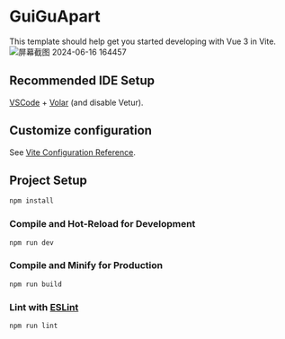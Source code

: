 # GuiGuApart

This template should help get you started developing with Vue 3 in Vite.
![屏幕截图 2024-06-16 164457](https://github.com/FluffyChi-Xing/GuiGuApart/assets/121754413/f6e1c9e7-f320-49cf-bc50-11fc7cc1f385)


## Recommended IDE Setup

[VSCode](https://code.visualstudio.com/) + [Volar](https://marketplace.visualstudio.com/items?itemName=Vue.volar) (and disable Vetur).

## Customize configuration

See [Vite Configuration Reference](https://vitejs.dev/config/).

## Project Setup

```sh
npm install
```

### Compile and Hot-Reload for Development

```sh
npm run dev
```

### Compile and Minify for Production

```sh
npm run build
```

### Lint with [ESLint](https://eslint.org/)

```sh
npm run lint
```
